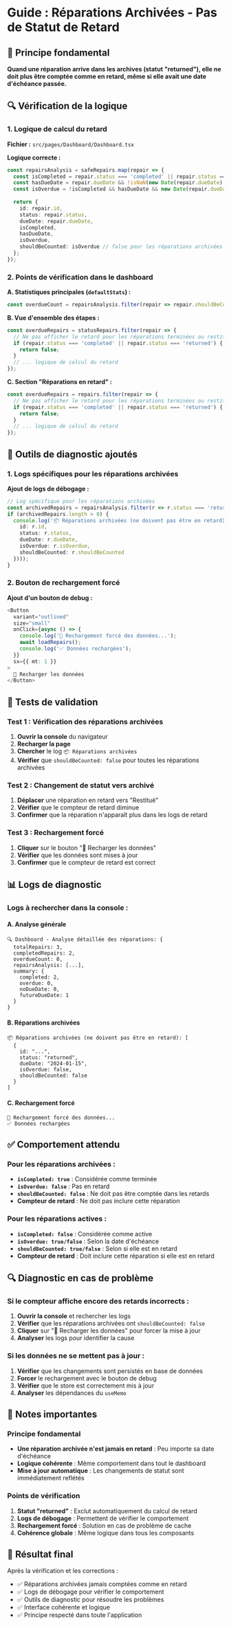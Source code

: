 # Guide : Réparations Archivées - Pas de Statut de Retard

## 🎯 Principe fondamental

**Quand une réparation arrive dans les archives (statut "returned"), elle ne doit plus être comptée comme en retard, même si elle avait une date d'échéance passée.**

## 🔍 Vérification de la logique

### 1. Logique de calcul du retard

**Fichier :** `src/pages/Dashboard/Dashboard.tsx`

**Logique correcte :**
```typescript
const repairsAnalysis = safeRepairs.map(repair => {
  const isCompleted = repair.status === 'completed' || repair.status === 'returned';
  const hasDueDate = repair.dueDate && !isNaN(new Date(repair.dueDate).getTime());
  const isOverdue = !isCompleted && hasDueDate && new Date(repair.dueDate) < new Date();
  
  return {
    id: repair.id,
    status: repair.status,
    dueDate: repair.dueDate,
    isCompleted,
    hasDueDate,
    isOverdue,
    shouldBeCounted: isOverdue // false pour les réparations archivées
  };
});
```

### 2. Points de vérification dans le dashboard

**A. Statistiques principales (`defaultStats`) :**
```typescript
const overdueCount = repairsAnalysis.filter(repair => repair.shouldBeCounted).length;
```

**B. Vue d'ensemble des étapes :**
```typescript
const overdueRepairs = statusRepairs.filter(repair => {
  // Ne pas afficher le retard pour les réparations terminées ou restituées
  if (repair.status === 'completed' || repair.status === 'returned') {
    return false;
  }
  // ... logique de calcul du retard
});
```

**C. Section "Réparations en retard" :**
```typescript
const overdueRepairs = repairs.filter(repair => {
  // Ne pas afficher le retard pour les réparations terminées ou restituées
  if (repair.status === 'completed' || repair.status === 'returned') {
    return false;
  }
  // ... logique de calcul du retard
});
```

## 🔧 Outils de diagnostic ajoutés

### 1. Logs spécifiques pour les réparations archivées

**Ajout de logs de débogage :**
```typescript
// Log spécifique pour les réparations archivées
const archivedRepairs = repairsAnalysis.filter(r => r.status === 'returned');
if (archivedRepairs.length > 0) {
  console.log('📦 Réparations archivées (ne doivent pas être en retard):', archivedRepairs.map(r => ({
    id: r.id,
    status: r.status,
    dueDate: r.dueDate,
    isOverdue: r.isOverdue,
    shouldBeCounted: r.shouldBeCounted
  })));
}
```

### 2. Bouton de rechargement forcé

**Ajout d'un bouton de debug :**
```typescript
<Button 
  variant="outlined" 
  size="small"
  onClick={async () => {
    console.log('🔄 Rechargement forcé des données...');
    await loadRepairs();
    console.log('✅ Données rechargées');
  }}
  sx={{ mt: 1 }}
>
  🔄 Recharger les données
</Button>
```

## 🧪 Tests de validation

### Test 1 : Vérification des réparations archivées
1. **Ouvrir la console** du navigateur
2. **Recharger la page**
3. **Chercher** le log `📦 Réparations archivées`
4. **Vérifier** que `shouldBeCounted: false` pour toutes les réparations archivées

### Test 2 : Changement de statut vers archivé
1. **Déplacer** une réparation en retard vers "Restitué"
2. **Vérifier** que le compteur de retard diminue
3. **Confirmer** que la réparation n'apparaît plus dans les logs de retard

### Test 3 : Rechargement forcé
1. **Cliquer** sur le bouton "🔄 Recharger les données"
2. **Vérifier** que les données sont mises à jour
3. **Confirmer** que le compteur de retard est correct

## 📊 Logs de diagnostic

### Logs à rechercher dans la console :

#### A. Analyse générale
```
🔍 Dashboard - Analyse détaillée des réparations: {
  totalRepairs: 3,
  completedRepairs: 2,
  overdueCount: 0,
  repairsAnalysis: [...],
  summary: {
    completed: 2,
    overdue: 0,
    noDueDate: 0,
    futureDueDate: 1
  }
}
```

#### B. Réparations archivées
```
📦 Réparations archivées (ne doivent pas être en retard): [
  {
    id: "...",
    status: "returned",
    dueDate: "2024-01-15",
    isOverdue: false,
    shouldBeCounted: false
  }
]
```

#### C. Rechargement forcé
```
🔄 Rechargement forcé des données...
✅ Données rechargées
```

## ✅ Comportement attendu

### Pour les réparations archivées :
- **`isCompleted: true`** : Considérée comme terminée
- **`isOverdue: false`** : Pas en retard
- **`shouldBeCounted: false`** : Ne doit pas être comptée dans les retards
- **Compteur de retard** : Ne doit pas inclure cette réparation

### Pour les réparations actives :
- **`isCompleted: false`** : Considérée comme active
- **`isOverdue: true/false`** : Selon la date d'échéance
- **`shouldBeCounted: true/false`** : Selon si elle est en retard
- **Compteur de retard** : Doit inclure cette réparation si elle est en retard

## 🔍 Diagnostic en cas de problème

### Si le compteur affiche encore des retards incorrects :

1. **Ouvrir la console** et rechercher les logs
2. **Vérifier** que les réparations archivées ont `shouldBeCounted: false`
3. **Cliquer** sur "🔄 Recharger les données" pour forcer la mise à jour
4. **Analyser** les logs pour identifier la cause

### Si les données ne se mettent pas à jour :

1. **Vérifier** que les changements sont persistés en base de données
2. **Forcer** le rechargement avec le bouton de debug
3. **Vérifier** que le store est correctement mis à jour
4. **Analyser** les dépendances du `useMemo`

## 📝 Notes importantes

### Principe fondamental
- **Une réparation archivée n'est jamais en retard** : Peu importe sa date d'échéance
- **Logique cohérente** : Même comportement dans tout le dashboard
- **Mise à jour automatique** : Les changements de statut sont immédiatement reflétés

### Points de vérification
1. **Statut "returned"** : Exclut automatiquement du calcul de retard
2. **Logs de débogage** : Permettent de vérifier le comportement
3. **Rechargement forcé** : Solution en cas de problème de cache
4. **Cohérence globale** : Même logique dans tous les composants

## 🎯 Résultat final

Après la vérification et les corrections :
- ✅ Réparations archivées jamais comptées comme en retard
- ✅ Logs de débogage pour vérifier le comportement
- ✅ Outils de diagnostic pour résoudre les problèmes
- ✅ Interface cohérente et logique
- ✅ Principe respecté dans toute l'application
